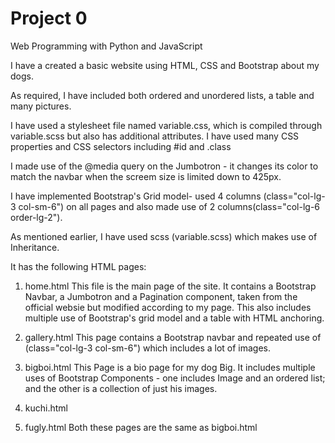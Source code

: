 # Project 0

Web Programming with Python and JavaScript

I have a created a basic website using HTML, CSS and Bootstrap about my dogs.

As required, I have included both ordered and unordered lists, a table and many pictures.

I have used a stylesheet file named variable.css, which is compiled through variable.scss but also has additional attributes. I have used many CSS properties and CSS selectors including #id and .class 

I made use of the @media query on the Jumbotron - it changes its color to match the navbar when the screem size is limited down to 425px.

I have implemented Bootstrap's Grid model- used 4 columns (class="col-lg-3 col-sm-6") on all pages and also made use of 2 columns(class="col-lg-6 order-lg-2").
 
As mentioned earlier, I have used scss (variable.scss) which makes use of Inheritance.

It has the following HTML pages:

1. home.html 
This file is the main page of the site. It contains a Bootstrap Navbar, a Jumbotron and a Pagination component, taken from the official websie but modified according to my page.
This also includes multiple use of Bootstrap's grid model and a table with HTML anchoring. 

2. gallery.html
This page contains a Bootstrap navbar and repeated use of (class="col-lg-3 col-sm-6") which includes a lot of images.

3. bigboi.html
This Page is a bio page for my dog Big. It includes multiple uses of Bootstrap Components - one includes Image and an ordered list; and the other is a collection of just his images.

4. kuchi.html 
5. fugly.html
Both these pages are the same as bigboi.html

